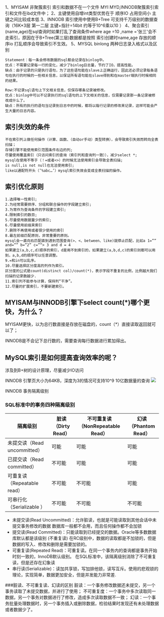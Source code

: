 1、MYISAM 非聚簇索引 索引和数据不在一个文件 MYI MYD,INNODB聚簇索引索引和文件在ibd文件中；
2、主键使用自增int类型优势在于 顺序IO 占用空间小 主键之间比较成本低
3、INNODB 索引使用中使用B+Tree 可支持千万级别的数据查询（16K*3层 第一二层 主键+指针=14bit 约等于10^6乘以10 ）
4、聚合索引(name,age)在sql查询时如果打乱了查询条件where age =10 ,name ='张三'会不走索引，原因在于B+Tree(第三层)数据都是按照
索引创建时name,age 存放的顺序io 打乱顺序会导致索引不生效。
5、MYSQL binlong 两种日志录入格式以及区别

```
Statement：每一条会修改数据的sql都会记录在binlog中。
优点：不需要记录每一行的变化，减少了binlog日志量，节约了IO，提高性能。
缺点：由于记录的只是执行语句，为了这些语句能在slave上正确运行，因此还必须记录每条语句在执行的时候的一些相关信息，以保证所有语句能在slave得到和在master端执行时候相同的结果。

Row:不记录sql语句上下文相关信息，仅保存哪条记录被修改。
优点：binlog中可以不记录执行的sql语句的上下文相关的信息，仅需要记录那一条记录被修改成什么了。
缺点：所有的执行的语句当记录到日志中的时候，都将以每行记录的修改来记录，这样可能会产生大量的日志内容。
```

## 索引失效的条件

```
不在索引列上做任何操作（计算、函数、（自动or手动）类型转换），会导致索引失效而转向全表扫描；
存储引擎不能使用索引范围条件右边的列;
尽量使用覆盖索引（只访问索引的查询（索引列和查询列一致）），减少select *;
mysql在使用不等于（！=或者<>）的时候无法使用索引会导致全表扫描;
is null,is not null也无法使用索引;
like以通配符开头（’%abc…’）mysql索引失效会变成全表扫描的操作。
```

## 索引优化原则

```
1.选择唯一性索引;
2.为经常需要排序、分组和联合操作的字段建立索引;
3.为常作为查询条件的字段建立索引;
4.限制索引的数目;
5.尽量使用数据量少的索引;
6.尽量使用前缀来索引
7.删除不再使用或者很少使用的索引
8.最左前缀匹配原则，非常重要的原则。
mysql会一直向右匹配直到遇到范围查询(>、<、between、like)就停止匹配，比如a 1=”” and=”” b=”2” c=”“> 3 and d = 4 
如果建立(a,b,c,d)顺序的索引，d是用不到索引的，如果建立(a,b,d,c)的索引则都可以用到，a,b,d的顺序可以任意调整。
9.=和in可以乱序。
10.尽量选择区分度高的列作为索引。
区分度的公式是count(distinct col)/count(*)，表示字段不重复的比例，比例越大我们扫描的记录数越少.
11.索引列不能参与计算，保持列“干净”。
12.尽量的扩展索引，不要新建索引。
```

## MYISAM与INNODB引擎下select count(*)哪个更快，为什么？
MYISAM更快，以为总行数直接是存放在磁盘的，count（*）直接读取返回就可以了；

INNODB是不会记下总行数的，需要查询每行数据进行累加得出。



## MySQL索引是如何提高查询效率的呢？
涉及到B+树的设计原理，尽量减少IO访问

INNODB 引擎页大小为64KB，深度为3的情况可支持10^9 10亿数据量的查询
![](E:\ideaWorkSpace2019\study\study-summary\数据库\mysql\images\B+树结构.jpg)



INNODB 事务隔离级别

### SQL标准中的事务四种隔离级别
| 隔离级别                     | 脏读（Dirty Read） | 不可重复读（NonRepeatable Read） | 幻读（Phantom Read） |
| ---------------------------- | ------------------ | -------------------------------- | -------------------- |
| 未提交读（Read uncommitted） | 可能               | 可能                             | 可能                 |
| 已提交读（Read committed）   | 不可能             | 可能                             | 可能                 |
| 可重复读（Repeatable read）  | 不可能             | 不可能                           | 可能                 |
| 可串行化（Serializable ）    | 不可能             | 不可能                           | 不可能               |

- 未提交读(Read Uncommitted)：允许脏读，也就是可能读取到其他会话中未提交事务修改的数据
  数据库一般都不会用，而且任何操作都不会加锁
- 提交读(Read Committed)：只能读取到已经提交的数据。Oracle等多数数据库默认都是该级别 (不重复读)
  在RC级别中，数据的读取都是不加锁的，但是数据的写入、修改和删除是需要加锁的。
- 可重复读(Repeated Read)：可重复读。在同一个事务内的查询都是事务开始时刻一致的，InnoDB默认级别。
  在SQL标准中，该隔离级别消除了不可重复读，但是还存在幻象读
- 串行读(Serializable)：读加共享锁，写加排他锁，读写互斥。使用的悲观锁的理论，实现简单，数据更加安全，但是并发能力非常差.


###脏读、不可重复读、幻读的区别
脏读：一个事务修改数据还未提交，另一个事务读取了未提交数据，并进行了使用；
不可重复度：一个事务中多次读取同一数据，另一个事务对数据进行了修改，造成多次读取数据不一致；
幻读：一个事务批量处理数据时，另一个事务插入或删除数据，检验结果时发现还有未处理数据或者数据少了。










